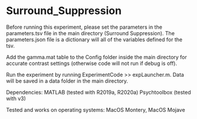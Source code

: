 # Surround_Suppression

Before running this experiment, please set the parameters in the parameters.tsv file in the main directory (Surround Suppression).
The parameters.json file is a dictionary will all of the variables defined for the tsv.

Add the gamma.mat table to the Config folder inside the main directory for accurate contrast settings (otherwise code will not run if debug is off).

Run the experiment by running ExperimentCode >> expLauncher.m.
Data will be saved in a data folder in the main directory.

Dependencies:
MATLAB (tested with R2019a, R2020a)
Psychtoolbox (tested with v3)

Tested and works on operating systems: MacOS Montery, MacOS Mojave



